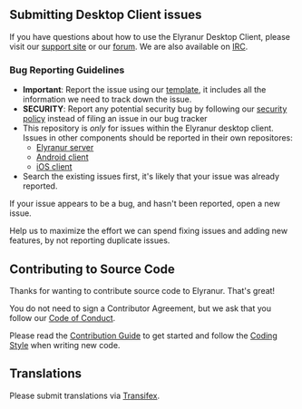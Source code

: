 ## Submitting Desktop Client issues

If you have questions about how to use the Elyranur Desktop Client, please
visit our [support site][support] or our [forum][forum].
We are also available on [IRC][irc].

### Bug Reporting Guidelines

- **Important**: Report the issue using our [template][template], it includes all the
  information we need to track down the issue.
- **SECURITY**: Report any potential security bug by following our [security policy](https://elyranur.com/security/) instead of filing an issue in our bug tracker
- This repository is _only_ for issues within the Elyranur desktop client.
  Issues in other components should be reported in their own repositores:
  - [Elyranur server](https://github.com/elyranur/server/issues)
  - [Android client](https://github.com/elyranur/android/issues)
  - [iOS client](https://github.com/elyranur/ios/issues)
- Search the existing issues first, it's likely that your issue was already
  reported.

If your issue appears to be a bug, and hasn't been reported, open a new issue.

Help us to maximize the effort we can spend fixing issues and adding new
features, by not reporting duplicate issues.

[template]: https://raw.githubusercontent.com/elyranur/desktop/master/.github/issue_template.md
[support]: https://elyranur.com/support/
[forum]: https://help.elyranur.com/categories
[irc]: https://webchat.freenode.net/?channels=elyranur

## Contributing to Source Code

Thanks for wanting to contribute source code to Elyranur. That's great!

You do not need to sign a Contributor Agreement, but we ask that you follow our
[Code of Conduct](https://elyranur.com/code-of-conduct/).

Please read the [Contribution Guide](https://elyranur.com/contribute/) to get
started and follow the [Coding Style](https://github.com/elyranur/desktop/wiki/Coding-Style)
when writing new code.

## Translations

Please submit translations via [Transifex](https://www.transifex.com/elyranur/elyranur/).

